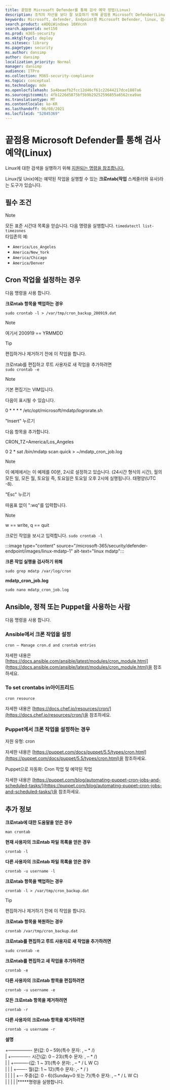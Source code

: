 ```yaml
---
title: 끝점용 Microsoft Defender를 통해 검사 예약 방법(Linux)
description: 조직의 자산을 보다 잘 보호하기 위해 끝점용 Microsoft Defender(Linux)에 대한 자동 검사 시간을 예약하는 방법을 학습합니다.
keywords: Microsoft, defender, Endpoint용 Microsoft Defender, linux, 검사, 바이러스 백신, 끝점용 Microsoft Defender(linux)
search.product: eADQiWindows 10XVcnh
search.appverid: met150
ms.prod: m365-security
ms.mktglfcycl: deploy
ms.sitesec: library
ms.pagetype: security
ms.author: dansimp
author: dansimp
localization_priority: Normal
manager: dansimp
audience: ITPro
ms.collection: M365-security-compliance
ms.topic: conceptual
ms.technology: mde
ms.openlocfilehash: 5a4beaefb2fcc12d46cf61c22644217dce1807a6
ms.sourcegitcommit: 4fb1226d5875bf5b9b29252596855a6562cea9ae
ms.translationtype: MT
ms.contentlocale: ko-KR
ms.lasthandoff: 06/08/2021
ms.locfileid: "52845369"
---
```

# <a name="schedule-scans-with-microsoft-defender-for-endpoint-linux"></a>끝점용 Microsoft Defender를 통해 검사 예약(Linux)

Linux에 대한 검색을 실행하기 위해 [지원되는 명령을 참조합니다.](/microsoft-365/security/defender-endpoint/linux-resources#supported-commands)

Linux(및 Unix)에는 예약된 작업을 실행할 수 있는 **크로ntab(작업** 스케줄러와 유사)라는 도구가 있습니다.

## <a name="pre-requisite"></a>필수 조건

> [!NOTE]
> 모든 표준 시간대 목록을 얻습니다. 다음 명령을 실행합니다. `timedatectl list-timezones`<br>
> 타임존의 예:
> - `America/Los_Angeles`
> - `America/New_York`
> - `America/Chicago`
> - `America/Denver`

## <a name="to-set-the-cron-job"></a>Cron 작업을 설정하는 경우
다음 명령을 사용 합니다.

**크로ntab 항목을 백업하는 경우**

`sudo crontab -l > /var/tmp/cron_backup_200919.dat`

> [!NOTE]
> 여기서 200919 == YRMMDD

> [!TIP]
> 편집하거나 제거하기 전에 이 작업을 합니다. <br>

크로ntab를 편집하고 루트 사용자로 새 작업을 추가하려면 <br>
`sudo crontab -e`

> [!NOTE]
> 기본 편집기는 VIM입니다.

다음이 표시될 수 있습니다.

0 * * * * /etc/opt/microsoft/mdatp/logrorate.sh

"Insert" 누르기

다음 항목을 추가합니다.

CRON_TZ=America/Los_Angeles

0 2 * sat /bin/mdatp scan quick > ~/mdatp_cron_job.log

> [!NOTE]
>이 예제에서는 이 예제를 00분, 2시로 설정하고 있습니다. (24시간 형식의 시간), 월의 모든 일, 모든 월, 토요일 즉, 토요일은 토요일 오후 2시에 실행됩니다. 태평양(UTC -8).

"Esc" 누르기

따옴표 없이 ":wq"를 입력합니다.

> [!NOTE]
> w == write, q == quit

크로인 작업을 보시고 입력합니다. `sudo crontab -l`

:::image type="content" source="/microsoft-365/security/defender-endpoint/images/linux-mdatp-1" alt-text="linux mdatp":::

**크론 작업 실행을 검사하기 위해**

`sudo grep mdatp /var/log/cron`

**mdatp_cron_job.log**

`sudo nano mdatp_cron_job.log`

## <a name="for-those-who-use-ansible-chef-or-puppet"></a>Ansible, 정적 또는 Puppet을 사용하는 사람

다음 명령을 사용 합니다.
### <a name="to-set-cron-jobs-in-ansible"></a>Ansible에서 크론 작업을 설정

`cron – Manage cron.d and crontab entries`

자세한 내용은 [https://docs.ansible.com/ansible/latest/modules/cron_module.html](https://docs.ansible.com/ansible/latest/modules/cron_module.html)을 참조하세요. 

### <a name="to-set-crontabs-in-chef"></a>To set crontabs in아이프리드
`cron resource`

자세한 내용은 [https://docs.chef.io/resources/cron/](https://docs.chef.io/resources/cron/)을 참조하세요. 

### <a name="to-set-cron-jobs-in-puppet"></a>Puppet에서 크론 작업을 설정하는 경우
자원 유형: cron

자세한 내용은 [https://puppet.com/docs/puppet/5.5/types/cron.html](https://puppet.com/docs/puppet/5.5/types/cron.html)을 참조하세요. 

Puppet으로 자동화: Cron 작업 및 예약된 작업

자세한 내용은 [https://puppet.com/blog/automating-puppet-cron-jobs-and-scheduled-tasks/](https://puppet.com/blog/automating-puppet-cron-jobs-and-scheduled-tasks/)을 참조하세요. 

## <a name="additional-information"></a>추가 정보

**크로ntab에 대한 도움말을 얻은 경우**

`man crontab`

**현재 사용자의 크로ntab 파일 목록을 얻은 경우**

`crontab -l`

**다른 사용자의 크로ntab 파일 목록을 얻은 경우**

`crontab -u username -l`

**크로ntab 항목을 백업하는 경우**

`crontab -l > /var/tmp/cron_backup.dat`

> [!TIP]
> 편집하거나 제거하기 전에 이 작업을 합니다. <br>

**크로ntab 항목을 복원하는 경우**

`crontab /var/tmp/cron_backup.dat`

**크로ntab를 편집하고 루트 사용자로 새 작업을 추가하려면**

`sudo crontab -e`

**크로ntab를 편집하고 새 작업을 추가하려면**

`crontab -e`

**다른 사용자의 크로ntab 항목을 편집하려면**

`crontab -u username -e`

**모든 크로ntab 항목을 제거하려면**

`crontab -r`

**다른 사용자의 크로ntab 항목을 제거하려면**

`crontab -u username -r`

**설명**

+—————- 분(값: 0 – 59)(특수 문자: , – * /)  <br>
| +————- 시간(값: 0 – 23)(특수 문자: , – * /) <br>
| | +———-(값: 1 ~ 31)(특수 문자: , – * / L W C)  <br>
| | | +——- 월(값: 1 ~ 12)(특수 문자: ,- * / )  <br>
| | | | +-- 주중(값: 0 - 6)(Sunday=0 또는 7)(특수 문자: , – * / L W C) <br>
| | | | |*****명령을 실행합니다.



